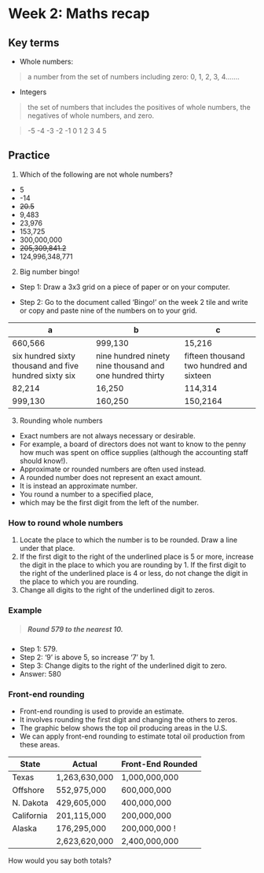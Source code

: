# Week 2: Maths recap

## Key terms 

- Whole numbers: 
> a number from the set of numbers including zero: 0, 1, 2, 3, 4…….
 
- Integers  
> the set of numbers that includes the positives of whole numbers, the negatives of whole 				numbers, and zero. 

  > -5 -4 -3 -2 -1 0 1 2 3 4 5 

## Practice 

1. Which of the following are not whole numbers?

- 5
- -14
- ~~20.5~~
- 9,483
- 23,976
- 153,725
- 300,000,000
- ~~205,309,841.2~~
- 124,996,348,771



2. Big number bingo! 

- Step 1: Draw a 3x3 grid on a piece of paper or on your computer. 

- Step 2: Go to the document called ‘Bingo!’ on the week 2 tile and write or copy and paste nine of the numbers on to your grid.  


|a|b|c|
|-|-|-|
|660,566  |999,130|15,216|
|six hundred sixty thousand and five hundred sixty six  |nine hundred ninety nine thousand and one hundred thirty |fifteen thousand two hundred and sixteen|
|82,214|16,250|114,314|
|999,130|160,250|150,2164|


3. Rounding whole numbers


- Exact numbers are not always necessary or desirable. 
- For example, a board of directors does not want to know to the penny how much was spent on office supplies (although the accounting staff should know!). 
- Approximate or rounded numbers are often used instead. 
- A rounded number does not represent an exact amount. 
- It is instead an approximate number. 
- You round a number to a specified place, 
- which may be the first digit from the left of the number. 

### How to round whole numbers 

1. Locate the place to which the number is to be rounded. Draw a line under that place. 
2. If the first digit to the right of the underlined place is 5 or 			more, increase the digit in the place to which you are rounding by 1. If the first digit to the right of the underlined	place is 4 or less, do not change the digit in the place to which you are rounding.
3. Change all digits to the right of the underlined digit to zeros.

### Example
> ##### Round 579 to the nearest 10. 
- Step 1: 	579. 
- Step 2: 	‘9’ is above 5, so increase ‘7’ by 1. 
- Step 3: 	Change digits to the right of the underlined digit to zero.
- Answer: 	580 

### Front-end rounding 

- Front-end rounding is used to provide an estimate. 
- It involves rounding the first digit and changing the others to zeros.  
- The graphic below shows the top oil producing areas in the U.S. 
- We can apply front-end rounding to estimate total oil production from these areas. 




|State      |Actual       |Front-End Rounded|
|-----------|-------------|-----------------|
|Texas	   	|1,263,630,000|   1,000,000,000 |
|Offshore	  |552,975,000	|     600,000,000 |
|N. Dakota	|429,605,000	|	    400,000,000 |
|California	|201,115,000	|	    200,000,000 |
|Alaska		  |176,295,000	|     200,000,000 !
|			      |2,623,620,000|   2,400,000,000 |

How would you say both totals? 
